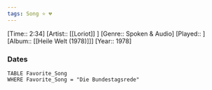 ```yaml
---
tags: Song ⭐ 💔
---
```

[Time:: 2:34]
[Artist:: [[Loriot]] ]
[Genre:: Spoken & Audio]
[Played:: ]
[Album:: [[Heile Welt (1978)]]]
[Year:: 1978]
### Dates
````dataview
TABLE Favorite_Song
WHERE Favorite_Song = "Die Bundestagsrede"
````